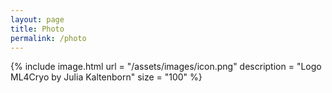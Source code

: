 ```yaml
---
layout: page
title: Photo
permalink: /photo
---
```

{% include image.html url = "/assets/images/icon.png" description = "Logo ML4Cryo by Julia Kaltenborn" size = "100" %}
